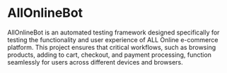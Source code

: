 # AllOnlineBot
 AllOnlineBot is an automated testing framework designed specifically for testing the functionality and user experience of ALL Online e-commerce platform. This project ensures that critical workflows, such as browsing products, adding to cart, checkout, and payment processing, function seamlessly for users across different devices and browsers.
